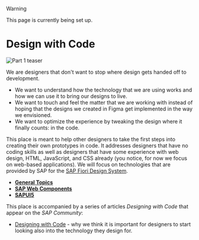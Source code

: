> [!WARNING]
> This page is currently being set up.

# Design with Code

![Part 1 teaser](https://github.com/design-with-code/.github/assets/46745939/31ca825b-d543-46af-8478-38e40db12d31)

We are designers that don't want to stop where design gets handed off to development. 

* We want to understand how the technology that we are using works and how we can use it to bring our designs to live. 
* We want to touch and feel the matter that we are working with instead of hoping that the designs we created in Figma get implemented in the way we envisioned.
* We want to optimize the experience by tweaking the design where it finally counts: in the code.

This place is meant to help other designers to take the first steps into creating their own prototypes in code. It addresses designers that have no coding skills as well as designers that have some experience with web design, HTML, JavaScript, and CSS already (you notice, for now we focus on web-based applications). We will focus on technologies that are provided by SAP for the [SAP Fiori Design System](https://experience.sap.com/fiori-design/).

* **[General Topics](https://github.com/design-with-code/general)**
* **[SAP Web Components](https://github.com/design-with-code/sap-web-components)**
* **[SAPUI5](https://github.com/design-with-code/sapui5)**

This place is accompanied by a series of articles *Designing with Code* that appear on the *SAP Community*: 

* [Designing with Code](https://blogs.sap.com/2023/10/29/designing-with-code/) - why we think it is important for designers to start looking also into the technology they design for.


